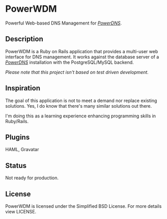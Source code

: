 # PowerWDM
Powerful Web-based DNS Management for [*PowerDNS*][1].

## Description
PowerWDM is a Ruby on Rails application that provides a multi-user web interface for DNS management.
It works against the database server of a [*PowerDNS*][1] installation with the PostgreSQL/MySQL backend.

*Please note that this project isn't based on test driven development.*

## Inspiration
The goal of this application is not to meet a demand nor replace existing solutions. Yes, I do know that 
there's many similar solutions out there. 

I'm doing this as a learning experience enhancing programming skills in Ruby/Rails.

## Plugins
HAML, Gravatar

## Status
Not ready for production.

## License
PowerWDM is licensed under the Simplified BSD License. For more details view LICENSE.

[1]: http://www.powerdns.com/
